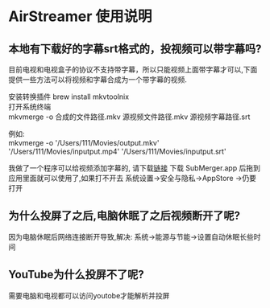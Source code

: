 # AirStreamer 使用说明

## 本地有下载好的字幕srt格式的，投视频可以带字幕吗? 

   目前电视和电视盒子的协议不支持带字幕，所以只能视频上面带字幕才可以,下面提供一些方法可以将视频和字幕合成为一个带字幕的视频.<br>

   安装转换插件 brew install mkvtoolnix<br>
   打开系统终端 <br>
   mkvmerge -o 合成的文件路径.mkv 源视频文件路径.mkv 源视频字幕路径.srt<br>

   例如:<br>
   mkvmerge -o '/Users/111/Movies/output.mkv' '/Users/111/Movies/inputput.mp4' '/Users/111/Movies/inputput.srt'<br>

   我做了一个程序可以给视频添加字幕的, 请下载[链接](https://pan.baidu.com/s/1h3eIDMnB0AxlJm1u9DXr3Q)
   下载 SubMerger.app 后拖到 应用里面就可以使用了,如果打不开去 系统设置->安全与隐私->AppStore ->仍要打开
## 为什么投屏了之后,电脑休眠了之后视频断开了呢?
   因为电脑休眠后网络连接断开导致,解决: 系统->能源与节能->设置自动休眠长些时间

## YouTube为什么投屏不了呢?
   需要电脑和电视都可以访问youtobe才能解析并投屏

